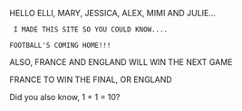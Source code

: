 HELLO ELLI, MARY, JESSICA, ALEX, MIMI AND JULIE...

     I MADE THIS SITE SO YOU COULD KNOW....
     
    FOOTBALL'S COMING HOME!!!

ALSO, FRANCE AND ENGLAND WILL WIN THE NEXT GAME

FRANCE TO WIN THE FINAL, OR ENGLAND

Did you also know, 1 + 1 = 10?
